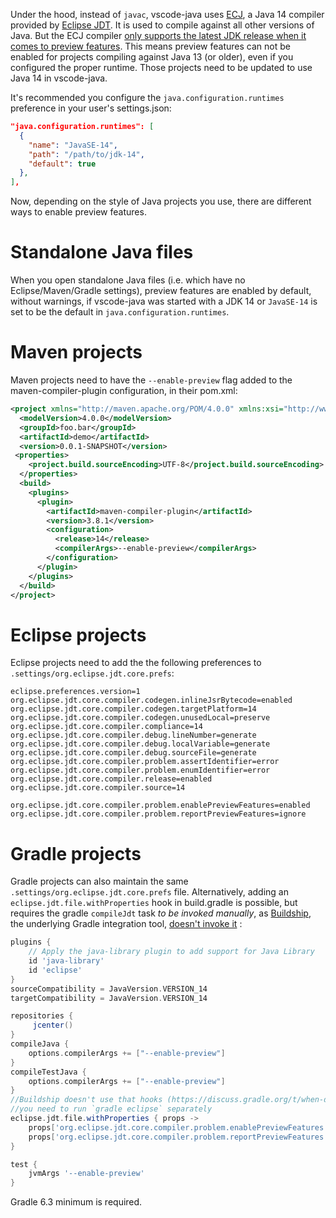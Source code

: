 Under the hood, instead of `javac`, vscode-java uses [ECJ](https://stackoverflow.com/a/3061680/753170), a Java 14 compiler provided by [Eclipse JDT](https://www.eclipse.org/jdt/core/). It is used to compile against all other versions of Java. 
But the ECJ compiler [only supports the latest JDK release when it comes to preview features](https://bugs.eclipse.org/bugs/show_bug.cgi?id=549258#c15). This means preview features can not be enabled for projects compiling against Java 13 (or older), even if you configured the proper runtime. Those projects need to be updated to use Java 14 in vscode-java.

It's recommended you configure the `java.configuration.runtimes` preference in your user's settings.json:
```json
"java.configuration.runtimes": [
  {
    "name": "JavaSE-14",
    "path": "/path/to/jdk-14",
    "default": true
  },
],
```
Now, depending on the style of Java projects you use, there are different ways to enable preview features. 

# Standalone Java files
When you open standalone Java files (i.e. which have no Eclipse/Maven/Gradle settings), preview features are enabled by default, without warnings, if vscode-java was started with a JDK 14 or `JavaSE-14` is set to be the default in `java.configuration.runtimes`.

# Maven projects
Maven projects need to have the `--enable-preview` flag added to the maven-compiler-plugin configuration, in their pom.xml:
```xml
<project xmlns="http://maven.apache.org/POM/4.0.0" xmlns:xsi="http://www.w3.org/2001/XMLSchema-instance" xsi:schemaLocation="http://maven.apache.org/POM/4.0.0 http://maven.apache.org/xsd/maven-4.0.0.xsd">
  <modelVersion>4.0.0</modelVersion>
  <groupId>foo.bar</groupId>
  <artifactId>demo</artifactId>
  <version>0.0.1-SNAPSHOT</version>
 <properties>
  	<project.build.sourceEncoding>UTF-8</project.build.sourceEncoding>
  </properties>
  <build>
    <plugins>
      <plugin>
        <artifactId>maven-compiler-plugin</artifactId>
        <version>3.8.1</version>
        <configuration>
          <release>14</release>
          <compilerArgs>--enable-preview</compilerArgs>
        </configuration>
      </plugin>
    </plugins>
  </build>
</project>
```

# Eclipse projects

Eclipse projects need to add the the following preferences to `.settings/org.eclipse.jdt.core.prefs`:
```
eclipse.preferences.version=1
org.eclipse.jdt.core.compiler.codegen.inlineJsrBytecode=enabled
org.eclipse.jdt.core.compiler.codegen.targetPlatform=14
org.eclipse.jdt.core.compiler.codegen.unusedLocal=preserve
org.eclipse.jdt.core.compiler.compliance=14
org.eclipse.jdt.core.compiler.debug.lineNumber=generate
org.eclipse.jdt.core.compiler.debug.localVariable=generate
org.eclipse.jdt.core.compiler.debug.sourceFile=generate
org.eclipse.jdt.core.compiler.problem.assertIdentifier=error
org.eclipse.jdt.core.compiler.problem.enumIdentifier=error
org.eclipse.jdt.core.compiler.release=enabled
org.eclipse.jdt.core.compiler.source=14

org.eclipse.jdt.core.compiler.problem.enablePreviewFeatures=enabled
org.eclipse.jdt.core.compiler.problem.reportPreviewFeatures=ignore
```

# Gradle projects

Gradle projects can also maintain the same `.settings/org.eclipse.jdt.core.prefs` file. Alternatively, adding an `eclipse.jdt.file.withProperties` hook in build.gradle is possible, but requires the gradle `compileJdt` task *to be invoked manually*, as [Buildship](https://github.com/eclipse/buildship), the underlying Gradle integration tool, [doesn't invoke it](https://discuss.gradle.org/t/when-does-buildship-eclipse-customization-run/20781/2) :

```groovy
plugins {
    // Apply the java-library plugin to add support for Java Library
    id 'java-library'
    id 'eclipse'
}
sourceCompatibility = JavaVersion.VERSION_14
targetCompatibility = JavaVersion.VERSION_14

repositories {
     jcenter()
}
compileJava {
    options.compilerArgs += ["--enable-preview"]
}
compileTestJava {
    options.compilerArgs += ["--enable-preview"]
}
//Buildship doesn't use that hooks (https://discuss.gradle.org/t/when-does-buildship-eclipse-customization-run/20781/2)
//you need to run `gradle eclipse` separately
eclipse.jdt.file.withProperties { props ->
    props['org.eclipse.jdt.core.compiler.problem.enablePreviewFeatures']= 'enabled'
    props['org.eclipse.jdt.core.compiler.problem.reportPreviewFeatures']= 'ignore'
}

test {
    jvmArgs '--enable-preview'
}
```

Gradle 6.3 minimum is required. 